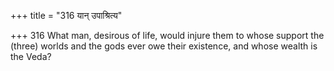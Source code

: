 +++
title = "316 यान् उपाश्रित्य"

+++
316	What man, desirous of life, would injure them to whose support the (three) worlds and the gods ever owe their existence, and whose wealth is the Veda?